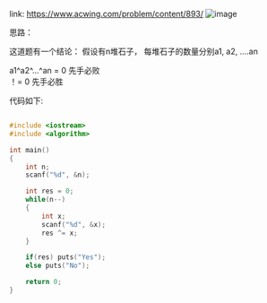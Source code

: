 link:   https://www.acwing.com/problem/content/893/
![image](https://user-images.githubusercontent.com/14832260/183249094-01d32ca5-fdcd-493b-864a-650737cf635c.png)

思路：

这道题有一个结论：
假设有n堆石子， 每堆石子的数量分别a1, a2, ....an

a1^a2^...^an = 0     先手必败  
            ！= 0   先手必胜  

代码如下:
```c

#include <iostream>
#include <algorithm>

int main()
{
    int n;
    scanf("%d", &n);

    int res = 0;
    while(n--)
    {
        int x;
        scanf("%d", &x);
        res ^= x;
    }

    if(res) puts("Yes");
    else puts("No");

    return 0;
}
```
